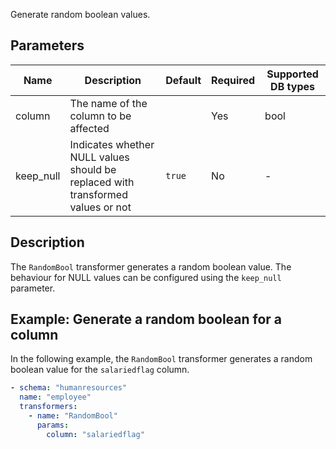 Generate random boolean values.

## Parameters

| Name      | Description                                                                  | Default | Required | Supported DB types |
|-----------|------------------------------------------------------------------------------|---------|----------|--------------------|
| column    | The name of the column to be affected                          |         | Yes      | bool               |
| keep_null | Indicates whether NULL values should be replaced with transformed values or not | `true`  | No       | -                  |

## Description

The `RandomBool` transformer generates a random boolean value. The behaviour for NULL values can be
configured using the `keep_null` parameter.

## Example: Generate a random boolean for a column

In the following example, the `RandomBool` transformer generates a random boolean value for the `salariedflag` column.

``` yaml title="RandomBool transformer example"
- schema: "humanresources"
  name: "employee"
  transformers:
    - name: "RandomBool"
      params:
        column: "salariedflag"
```
